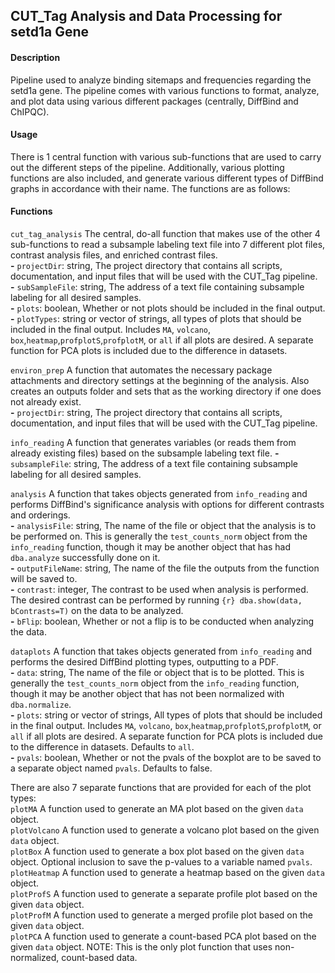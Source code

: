 ## CUT_Tag Analysis and Data Processing for setd1a Gene
#### **Description**
Pipeline used to analyze binding sitemaps and frequencies regarding the setd1a gene. The pipeline comes with various functions to format, analyze, and plot data using various different packages (centrally, DiffBind and ChIPQC). 

#### **Usage**
There is 1 central function with various sub-functions that are used to carry out the different steps of the pipeline. Additionally, various plotting functions are also included, and generate various different types of DiffBind graphs in accordance with their name. The functions are as follows:

#### **Functions**
`cut_tag_analysis`  The central, do-all function that makes use of the other 4 sub-functions to read a subsample labeling text file into 7 different plot files, contrast analysis files, and enriched contrast files.      
  **-** `projectDir`: string, The project directory that contains all scripts, documentation, and input files that will be used with the CUT_Tag pipeline.    
  **-** `subSampleFile`: string, The address of a text file containing subsample labeling for all desired samples.    
  **-** `plots`: boolean, Whether or not plots should be included in the final output.       
  **-** `plotTypes`: string or vector of strings, all types of plots that should be included in the final output. Includes `MA`, `volcano`, `box`,`heatmap`,`profplotS`,`profplotM`, or `all` if all plots are desired. A separate function for PCA plots is included due to the difference in datasets.    
      
`environ_prep`  A function that automates the necessary package attachments and directory settings at the beginning of the analysis. Also creates an outputs folder and sets that as the working directory if one does not already exist.     
  **-** `projectDir`: string, The project directory that contains all scripts, documentation, and input files that will be used with the CUT_Tag pipeline.    
    
`info_reading`  A function that generates variables (or reads them from already existing files) based on the subsample labeling text file.
  **-** `subsampleFile`: string, The address of a text file containing subsample labeling for all desired samples.    
      
`analysis`  A function that takes objects generated from `info_reading` and performs DiffBind's significance analysis with options for different contrasts and orderings.    
  **-** `analysisFile`: string, The name of the file or object that the analysis is to be performed on. This is generally the `test_counts_norm` object from the `info_reading` function, though it may be another object that has had `dba.analyze` successfully done on it.    
  **-** `outputFileName`: string, The name of the file the outputs from the function will be saved to.    
  **-** `contrast`: integer, The contrast to be used when analysis is performed. The desired contrast can be performed by running ```{r} dba.show(data, bContrasts=T)``` on the data to be analyzed.    
  **-** `bFlip`: boolean, Whether or not a flip is to be conducted when analyzing the data.     
      
      
      
`dataplots` A function that takes objects generated from `info_reading` and performs the desired DiffBind plotting types, outputting to a PDF.    
  **-** `data`: string, The name of the file or object that is to be plotted. This is generally the `test_counts_norm` object from the `info_reading` function, though it may be another object that has not been normalized with `dba.normalize`.    
  **-** `plots`: string or vector of strings, All types of plots that should be included in the final output. Includes `MA`, `volcano`, `box`,`heatmap`,`profplotS`,`profplotM`, or `all` if all plots are desired. A separate function for PCA plots is included due to the difference in datasets. Defaults to `all`.    
  **-** `pvals`: boolean, Whether or not the pvals of the boxplot are to be saved to a separate object named `pvals`. Defaults to false.    
    
  There are also 7 separate functions that are provided for each of the plot types:    
  `plotMA`  A function used to generate an MA plot based on the given `data` object.       
  `plotVolcano` A function used to generate a volcano plot based on the given `data` object.     
  `plotBox` A function used to generate a box plot based on the given `data` object. Optional inclusion to save the p-values to a variable named `pvals`.      
  `plotHeatmap` A function used to generate a heatmap based on the given `data` object.      
  `plotProfS` A function used to generate a separate profile plot based on the given `data` object.    
  `plotProfM` A function used to generate a merged profile plot based on the given `data` object.     
  `plotPCA` A function used to generate a count-based PCA plot based on the given `data` object. NOTE: This is the only plot function that uses non-normalized, count-based data.     
